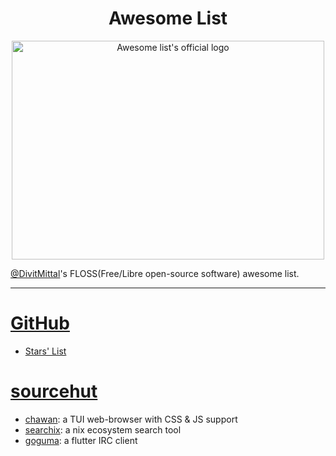 <h1 align='center'>Awesome List</h1>
<div align='center'>
    <img width=500 height=350 title='Awesome Logo' src='https://raw.githubusercontent.com/sindresorhus/awesome/refs/heads/main/media/logo.svg' alt="Awesome list's official logo"/>
</div>

[@DivitMittal](https://github.com/DivitMittal/)'s FLOSS(Free/Libre open-source software) awesome list.

---

# [GitHub](https://github.com/)
- [Stars' List](https://github.com/DivitMittal?tab=stars)

# [sourcehut](https://sr.ht/)
- [chawan](https://git.sr.ht/~bptato/chawan): a TUI web-browser with CSS & JS support
- [searchix](https://sr.ht/~alanpearce/searchix/): a nix ecosystem search tool
- [goguma](https://sr.ht/~emersion/goguma/): a flutter IRC client